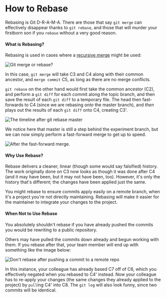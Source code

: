 # How to Rebase

Rebasing is Git D-R-A-M-A. There are those that say `git merge` can effectively disappear thanks to `git rebase`, and those that will murder your firstborn son if you `rebase` without a very good reason. 

#### What is Rebasing?

Rebasing is used in cases where a [recursive merge](https://github.com/brettshollenberger/ruby_wiki/blob/master/Git%20Merging.md) might be used: 

![Git merge or rebase?](http://git-scm.com/figures/18333fig0327-tn.png)

In this case, `git merge` will take C3 and C4 along with their common ancestor, and `merge commit` C5, as long as there are no merge conflicts.

`git rebase` on the other hand would first take the common ancestor (C2), and perform a `git diff` for each commit along the topic branch, and then save the result of each `git diff` to a temporary file. The head then fast-forwards to C4 (since we are rebasing _onto_ the master branch), and _then_ plays out the results of each `git diff` onto C4, creating C3'.

![The timeline after git rebase master](http://git-scm.com/figures/18333fig0329-tn.png)

We notice here that master is still a step behind the experiment branch, but we can now simply perform a fast-forward merge to get up to speed. 

![After the fast-forward merge](http://git-scm.com/figures/18333fig0330-tn.png).

#### Why Use Rebase?

Rebase delivers a cleaner, linear (though some would say falsified) history. The work originally done on C3 now looks as though it was done after C4 (and it may have been, but it may not have been, too). However, it's only the history that's different; the changes have been applied just the same.

You might rebase to ensure commits apply easily on a remote branch, when it's a project you're not directly maintaining. Rebasing will make it easier for the maintainer to integrate your changes to the project.

#### When Not to Use Rebase

You absolutely shouldn't rebase if you have already pushed the commits you would be rewriting to a public repository.

Others may have pulled the commits down already and begun working with them. If you rebase after that, your team member will end up with something like the image below:

![Don't rebase after pushing a commit to a remote repo](http://git-scm.com/figures/18333fig0339-tn.png)

In this instance, your colleague has already based C7 off of C6, which you effectively negated when you rebased to C4' instead. Now your colleague has to re-apply your changes (the same changes they already applied to the project) by `pull`ing C4' into C8. The `git log` will also look funny, since two commits will be identical. 
